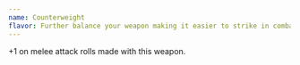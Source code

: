 ```yaml
---
name: Counterweight
flavor: Further balance your weapon making it easier to strike in combat.
---
```

+1 on melee attack rolls made with this weapon.

